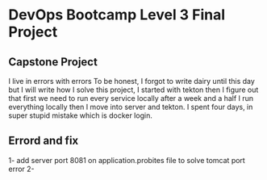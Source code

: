 # DevOps Bootcamp Level 3 Final Project

## Capstone Project
I live in errors with errors 
To be honest, I forgot to write dairy until this day but I will write how I solve this project, I started with tekton then I figure out that first we need to run every service locally after a week and a half I run everything locally then I move into server and tekton. I spent four days, in super stupid mistake which is docker login.
## Errord and fix
1- add server port 8081 on application.probites file to solve tomcat port error 
2- 
